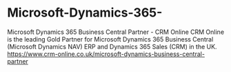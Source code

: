# Microsoft-Dynamics-365-
Microsoft Dynamics 365 Business Central Partner - CRM Online 
CRM Online is the leading Gold Partner for Microsoft Dynamics 365 Business Central (Microsoft Dynamics NAV) ERP and Dynamics 365 Sales (CRM) in the UK.
https://www.crm-online.co.uk/microsoft-dynamics-business-central-partner
